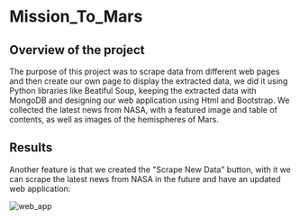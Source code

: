# Mission_To_Mars

## Overview of the project

The purpose of this project was to scrape data from different web pages and then create our own page to display the extracted data, we did it using Python libraries like Beatiful Soup, keeping the extracted data with MongoDB and designing our web application using Html and Bootstrap. We collected the latest news from NASA, with a featured image and table of contents, as well as images of the hemispheres of Mars.

## Results

Another feature is that we created the "Scrape New Data" button, with it we can scrape the latest news from NASA in the future and have an updated web application:

![web_app](https://user-images.githubusercontent.com/81272629/123811455-de4b7000-d8b8-11eb-9447-77f026905ee7.png)


